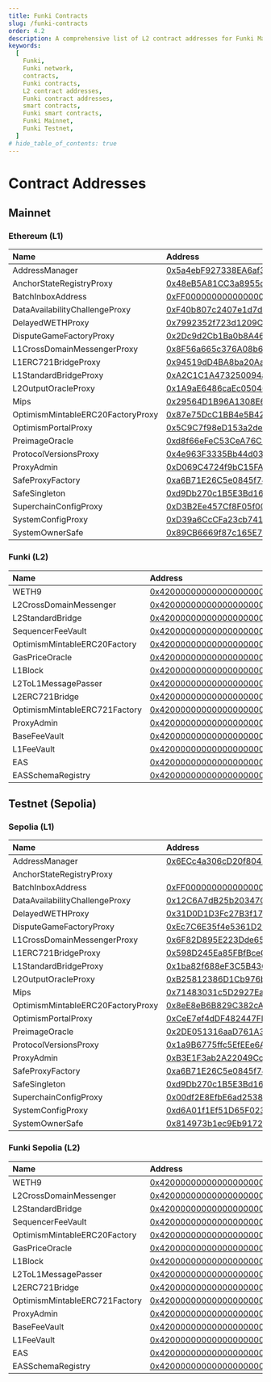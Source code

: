 ```yaml
---
title: Funki Contracts
slug: /funki-contracts
order: 4.2
description: A comprehensive list of L2 contract addresses for Funki Mainnet and Funki Testnet, including links to their respective blockchain explorers.
keywords:
  [
    Funki,
    Funki network,
    contracts,
    Funki contracts,
    L2 contract addresses,
    Funki contract addresses,
    smart contracts,
    Funki smart contracts,
    Funki Mainnet,
    Funki Testnet,
  ]
# hide_table_of_contents: true
---
```


# Contract Addresses

## Mainnet

### Ethereum (L1)

| Name                              | Address                                                                                                               |
| :-------------------------------- | :-------------------------------------------------------------------------------------------------------------------- |
| AddressManager                    | [0x5a4ebF927338EA6af377caEee99C85088908f57D](https://funkiscan.io/address/0x5a4ebF927338EA6af377caEee99C85088908f57D) |
| AnchorStateRegistryProxy          | [0x48eB5A81CC3a8955d0DabD6eEd45ac09C7c1889f](https://funkiscan.io/address/0x48eB5A81CC3a8955d0DabD6eEd45ac09C7c1889f) |
| BatchInboxAddress                 | [0xFF00000000000000000000000000000084bb84bb](https://funkiscan.io/address/0xFF00000000000000000000000000000084bb84bb) |
| DataAvailabilityChallengeProxy    | [0xF40b807c2407e1d7dabb85f3ceefd5EACc7bF3CD](https://funkiscan.io/address/0xF40b807c2407e1d7dabb85f3ceefd5EACc7bF3CD) |
| DelayedWETHProxy                  | [0x7992352f723d1209CDd9B786dEF1fBd8DC6511DB](https://funkiscan.io/address/0x7992352f723d1209CDd9B786dEF1fBd8DC6511DB) |
| DisputeGameFactoryProxy           | [0x2Dc9d2Cb1Ba0b8A46AE252ab4FBE1ad5C5c3B795](https://funkiscan.io/address/0x2Dc9d2Cb1Ba0b8A46AE252ab4FBE1ad5C5c3B795) |
| L1CrossDomainMessengerProxy       | [0x8F56a665c376A08b604DD32ee6E88667A6093172](https://funkiscan.io/address/0x8F56a665c376A08b604DD32ee6E88667A6093172) |
| L1ERC721BridgeProxy               | [0x94519dD4BA8ba20Aaad14f7C6cD00fa1bB0192E9](https://funkiscan.io/address/0x94519dD4BA8ba20Aaad14f7C6cD00fa1bB0192E9) |
| L1StandardBridgeProxy             | [0xA2C1C1A473250094a6244F2bcf6Cb51F670Ad3aC](https://funkiscan.io/address/0xA2C1C1A473250094a6244F2bcf6Cb51F670Ad3aC) |
| L2OutputOracleProxy               | [0x1A9aE6486caEc0504657351ac473B3dF8A1367cb](https://funkiscan.io/address/0x1A9aE6486caEc0504657351ac473B3dF8A1367cb) |
| Mips                              | [0x29564D1B96A1308E6930F88665576763Ed4837E2](https://funkiscan.io/address/0x29564D1B96A1308E6930F88665576763Ed4837E2) |
| OptimismMintableERC20FactoryProxy | [0x87e75DcC1BB4e5B42cB5c52eB5832d6eCC3bFeF4](https://funkiscan.io/address/0x87e75DcC1BB4e5B42cB5c52eB5832d6eCC3bFeF4) |
| OptimismPortalProxy               | [0x5C9C7f98eD153a2deAA981eB5C97B31744AccF22](https://funkiscan.io/address/0x5C9C7f98eD153a2deAA981eB5C97B31744AccF22) |
| PreimageOracle                    | [0xd8f66eFeC53CeA76C597827ba5Bf3F68D29f2fA8](https://funkiscan.io/address/0xd8f66eFeC53CeA76C597827ba5Bf3F68D29f2fA8) |
| ProtocolVersionsProxy             | [0x4e963F3335Bb44d03302A2C9f3c254F74d15cEBA](https://funkiscan.io/address/0x4e963F3335Bb44d03302A2C9f3c254F74d15cEBA) |
| ProxyAdmin                        | [0xD069C4724f9bC15FA53b3b2516594512AEf8c957](https://funkiscan.io/address/0xD069C4724f9bC15FA53b3b2516594512AEf8c957) |
| SafeProxyFactory                  | [0xa6B71E26C5e0845f74c812102Ca7114b6a896AB2](https://funkiscan.io/address/0xa6B71E26C5e0845f74c812102Ca7114b6a896AB2) |
| SafeSingleton                     | [0xd9Db270c1B5E3Bd161E8c8503c55cEABeE709552](https://funkiscan.io/address/0xd9Db270c1B5E3Bd161E8c8503c55cEABeE709552) |
| SuperchainConfigProxy             | [0xD3B2Ee457Cf8F05f00c17BFe509b43BA04c9e5a2](https://funkiscan.io/address/0xD3B2Ee457Cf8F05f00c17BFe509b43BA04c9e5a2) |
| SystemConfigProxy                 | [0xD39a6CcCFa23cb741bB530497e42EC337f1215a8](https://funkiscan.io/address/0xD39a6CcCFa23cb741bB530497e42EC337f1215a8) |
| SystemOwnerSafe                   | [0x89CB6669f87c165E7128F4a57476EE4Daa7ffbCD](https://funkiscan.io/address/0x89CB6669f87c165E7128F4a57476EE4Daa7ffbCD) |

### Funki (L2)

| Name                          | Address                                                                                                                       |
| :---------------------------- | :---------------------------------------------------------------------------------------------------------------------------- |
| WETH9                         | [0x4200000000000000000000000000000000000006](https://funkiscan.io/address/0x4200000000000000000000000000000000000006) |
| L2CrossDomainMessenger        | [0x4200000000000000000000000000000000000007](https://funkiscan.io/address/0x4200000000000000000000000000000000000007) |
| L2StandardBridge              | [0x4200000000000000000000000000000000000010](https://funkiscan.io/address/0x4200000000000000000000000000000000000010) |
| SequencerFeeVault             | [0x4200000000000000000000000000000000000011](https://funkiscan.io/address/0x4200000000000000000000000000000000000011) |
| OptimismMintableERC20Factory  | [0x4200000000000000000000000000000000000012](https://funkiscan.io/address/0x4200000000000000000000000000000000000012) |
| GasPriceOracle                | [0x420000000000000000000000000000000000000F](https://funkiscan.io/address/0x420000000000000000000000000000000000000F) |
| L1Block                       | [0x4200000000000000000000000000000000000015](https://funkiscan.io/address/0x4200000000000000000000000000000000000015) |
| L2ToL1MessagePasser           | [0x4200000000000000000000000000000000000016](https://funkiscan.io/address/0x4200000000000000000000000000000000000016) |
| L2ERC721Bridge                | [0x4200000000000000000000000000000000000014](https://funkiscan.io/address/0x4200000000000000000000000000000000000014) |
| OptimismMintableERC721Factory | [0x4200000000000000000000000000000000000017](https://funkiscan.io/address/0x4200000000000000000000000000000000000017) |
| ProxyAdmin                    | [0x4200000000000000000000000000000000000018](https://funkiscan.io/address/0x4200000000000000000000000000000000000018) |
| BaseFeeVault                  | [0x4200000000000000000000000000000000000019](https://funkiscan.io/address/0x4200000000000000000000000000000000000019) |
| L1FeeVault                    | [0x420000000000000000000000000000000000001a](https://funkiscan.io/address/0x420000000000000000000000000000000000001a) |
| EAS                           | [0x4200000000000000000000000000000000000021](https://funkiscan.io/address/0x4200000000000000000000000000000000000021) |
| EASSchemaRegistry             | [0x4200000000000000000000000000000000000020](https://funkiscan.io/address/0x4200000000000000000000000000000000000020) |

## Testnet (Sepolia)

### Sepolia (L1)

| Name                              | Address                                                                                                               |
| :-------------------------------- | :-------------------------------------------------------------------------------------------------------------------- |
| AddressManager                    | [0x6ECc4a306cD20f8041d63B3Db8ecA46b713cDEcC](https://sepolia.etherscan.io/address/0x6ECc4a306cD20f8041d63B3Db8ecA46b713cDEcC) |
| AnchorStateRegistryProxy          |  |
| BatchInboxAddress                 | [0xFF000000000000000000000000000000000084bb](https://sepolia.etherscan.io/address/0xFF000000000000000000000000000000000084bb) |
| DataAvailabilityChallengeProxy    | [0x12C6A7dB25b20347CA6F5d47E56D5E8219871C6d](https://sepolia.etherscan.io/address/0x12C6A7dB25b20347CA6F5d47E56D5E8219871C6d) |
| DelayedWETHProxy                  | [0x31D0D1D3Fc27B3f174E544364e7Bb836980162d1](https://sepolia.etherscan.io/address/0x31D0D1D3Fc27B3f174E544364e7Bb836980162d1) |
| DisputeGameFactoryProxy           | [0xEc7C6E35f4e5361D279d5Fe7222F3F45A8A83352](https://sepolia.etherscan.io/address/0xEc7C6E35f4e5361D279d5Fe7222F3F45A8A83352) |
| L1CrossDomainMessengerProxy       | [0x6F82D895E223Dde65DA28a8bbD14f3eF79cBF3b8](https://sepolia.etherscan.io/address/0x6F82D895E223Dde65DA28a8bbD14f3eF79cBF3b8) |
| L1ERC721BridgeProxy               | [0x598D245Ea85FBfBceCe6c62232bbCAB688D3F68b](https://sepolia.etherscan.io/address/0x598D245Ea85FBfBceCe6c62232bbCAB688D3F68b) |
| L1StandardBridgeProxy             | [0x1ba82f688eF3C5B4363Ff667254ed4DC59E97477](https://sepolia.etherscan.io/address/0x1ba82f688eF3C5B4363Ff667254ed4DC59E97477) |
| L2OutputOracleProxy               | [0xB25812386D1Cb976b50de7387F5CBc10Fec3F27c](https://sepolia.etherscan.io/address/0xB25812386D1Cb976b50de7387F5CBc10Fec3F27c) |
| Mips                              | [0x71483031c5D2927Ea83807d5C88bd8EccFaF292d](https://sepolia.etherscan.io/address/0x71483031c5D2927Ea83807d5C88bd8EccFaF292d) |
| OptimismMintableERC20FactoryProxy | [0x8eE8eB6B829C382cA395D35C40Dcd2ef8AE57c68](https://sepolia.etherscan.io/address/0x8eE8eB6B829C382cA395D35C40Dcd2ef8AE57c68) |
| OptimismPortalProxy               | [0xCeE7ef4dDF482447FE14c605Ea94B37cBE87Ca9D](https://sepolia.etherscan.io/address/0xCeE7ef4dDF482447FE14c605Ea94B37cBE87Ca9D) |
| PreimageOracle                    | [0x2DE051316aaD761A3eBd6fF008D714805bD02c56](https://sepolia.etherscan.io/address/0x2DE051316aaD761A3eBd6fF008D714805bD02c56) |
| ProtocolVersionsProxy             | [0x1a9B6775ffc5EfEEe6Abbe9C29512dAeE52F118B](https://sepolia.etherscan.io/address/0x1a9B6775ffc5EfEEe6Abbe9C29512dAeE52F118B) |
| ProxyAdmin                        | [0xB3E1F3ab2A22049Cc155ebA7089Ea20A5EAB99ca](https://sepolia.etherscan.io/address/0xB3E1F3ab2A22049Cc155ebA7089Ea20A5EAB99ca) |
| SafeProxyFactory                  | [0xa6B71E26C5e0845f74c812102Ca7114b6a896AB2](https://sepolia.etherscan.io/address/0xa6B71E26C5e0845f74c812102Ca7114b6a896AB2) |
| SafeSingleton                     | [0xd9Db270c1B5E3Bd161E8c8503c55cEABeE709552](https://sepolia.etherscan.io/address/0xd9Db270c1B5E3Bd161E8c8503c55cEABeE709552) |
| SuperchainConfigProxy             | [0x00df2E8EfbE6ad2538D940a2cCAAE65112bd0437](https://sepolia.etherscan.io/address/0x00df2E8EfbE6ad2538D940a2cCAAE65112bd0437) |
| SystemConfigProxy                 | [0xd6A01f1Ef51D65F023433992a8F62fEeAD35b172](https://sepolia.etherscan.io/address/0xd6A01f1Ef51D65F023433992a8F62fEeAD35b172) |
| SystemOwnerSafe                   | [0x814973b1ec9Eb9172996931dE7BF1380bd64a824](https://sepolia.etherscan.io/address/0x814973b1ec9Eb9172996931dE7BF1380bd64a824) |

### Funki Sepolia (L2)

| Name                          | Address                                                                                                                       |
| :---------------------------- | :---------------------------------------------------------------------------------------------------------------------------- |
| WETH9                         | [0x4200000000000000000000000000000000000006](https://sepolia-sandbox.funkichain.com/address/0x4200000000000000000000000000000000000006) |
| L2CrossDomainMessenger        | [0x4200000000000000000000000000000000000007](https://sepolia-sandbox.funkichain.com/address/0x4200000000000000000000000000000000000007) |
| L2StandardBridge              | [0x4200000000000000000000000000000000000010](https://sepolia-sandbox.funkichain.com/address/0x4200000000000000000000000000000000000010) |
| SequencerFeeVault             | [0x4200000000000000000000000000000000000011](https://sepolia-sandbox.funkichain.com/address/0x4200000000000000000000000000000000000011) |
| OptimismMintableERC20Factory  | [0x4200000000000000000000000000000000000012](https://sepolia-sandbox.funkichain.com/address/0x4200000000000000000000000000000000000012) |
| GasPriceOracle                | [0x420000000000000000000000000000000000000F](https://sepolia-sandbox.funkichain.com/address/0x420000000000000000000000000000000000000F) |
| L1Block                       | [0x4200000000000000000000000000000000000015](https://sepolia-sandbox.funkichain.com/address/0x4200000000000000000000000000000000000015) |
| L2ToL1MessagePasser           | [0x4200000000000000000000000000000000000016](https://sepolia-sandbox.funkichain.com/address/0x4200000000000000000000000000000000000016) |
| L2ERC721Bridge                | [0x4200000000000000000000000000000000000014](https://sepolia-sandbox.funkichain.com/address/0x4200000000000000000000000000000000000014) |
| OptimismMintableERC721Factory | [0x4200000000000000000000000000000000000017](https://sepolia-sandbox.funkichain.com/address/0x4200000000000000000000000000000000000017) |
| ProxyAdmin                    | [0x4200000000000000000000000000000000000018](https://sepolia-sandbox.funkichain.com/address/0x4200000000000000000000000000000000000018) |
| BaseFeeVault                  | [0x4200000000000000000000000000000000000019](https://sepolia-sandbox.funkichain.com/address/0x4200000000000000000000000000000000000019) |
| L1FeeVault                    | [0x420000000000000000000000000000000000001a](https://sepolia-sandbox.funkichain.com/address/0x420000000000000000000000000000000000001a) |
| EAS                           | [0x4200000000000000000000000000000000000021](https://sepolia-sandbox.funkichain.com/address/0x4200000000000000000000000000000000000021) |
| EASSchemaRegistry             | [0x4200000000000000000000000000000000000020](https://sepolia-sandbox.funkichain.com/address/0x4200000000000000000000000000000000000020) |

